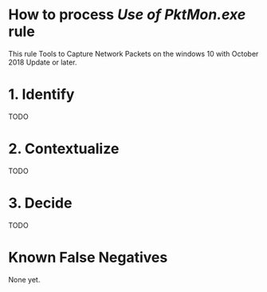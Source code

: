 # How to process *Use of PktMon.exe* rule
This rule Tools to Capture Network Packets on the windows 10 with October 2018 Update or later.

# 1. Identify
TODO

# 2. Contextualize
TODO

# 3. Decide
TODO

# Known False Negatives
None yet.
